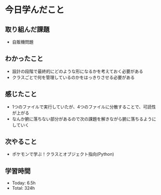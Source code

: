 # 今日学んだこと
## 取り組んだ課題
- 自販機問題
## わかったこと
- 設計の段階で最終的にどのような形になるかを考えておく必要がある
- クラスごとで何を管理しているのかをはっきりさせる必要がある
## 感じたこと
- 1つのファイルで実行していたが、4つのファイルに分散することで、可読性が上がる
- なんか腑に落ちない部分があるので次の課題を解きながら腑に落ちるようにしていく
## 次やること
- ポケモンで学ぶ！クラスとオブジェクト指向(Python)
## 学習時間
- Today: 6.5h
- Total: 324h